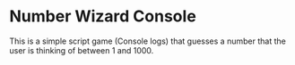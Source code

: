 # Number Wizard Console
This is a simple script game (Console logs) that guesses a number that the user is thinking of between 1 and 1000. 

